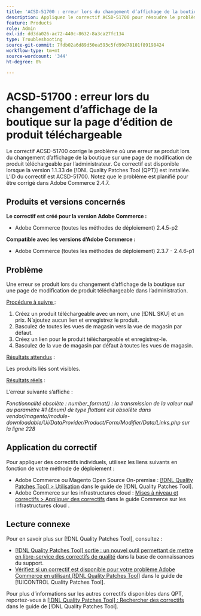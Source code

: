 ```yaml
---
title: 'ACSD-51700 : erreur lors du changement d’affichage de la boutique sur la page d’édition de produit téléchargeable'
description: Appliquez le correctif ACSD-51700 pour résoudre le problème d’Adobe Commerce en raison duquel une erreur se produit lors du changement d’affichage de la boutique sur une page de modification de produit téléchargeable par l’administrateur.
feature: Products
role: Admin
exl-id: dd3da026-ac72-440c-8632-8a3ca27fc134
type: Troubleshooting
source-git-commit: 7fdb02a6d89d50ea593c5fd99d78101f89198424
workflow-type: tm+mt
source-wordcount: '344'
ht-degree: 0%

---
```


# ACSD-51700 : erreur lors du changement d’affichage de la boutique sur la page d’édition de produit téléchargeable

Le correctif ACSD-51700 corrige le problème où une erreur se produit lors du changement d’affichage de la boutique sur une page de modification de produit téléchargeable par l’administrateur. Ce correctif est disponible lorsque la version 1.1.33 de [!DNL Quality Patches Tool (QPT)] est installée. L’ID du correctif est ACSD-51700. Notez que le problème est planifié pour être corrigé dans Adobe Commerce 2.4.7.

## Produits et versions concernés

**Le correctif est créé pour la version Adobe Commerce :**

* Adobe Commerce (toutes les méthodes de déploiement) 2.4.5-p2

**Compatible avec les versions d’Adobe Commerce :**

* Adobe Commerce (toutes les méthodes de déploiement) 2.3.7 - 2.4.6-p1

## Problème

Une erreur se produit lors du changement d’affichage de la boutique sur une page de modification de produit téléchargeable dans l’administration.

<u>Procédure à suivre </u> :

1. Créez un produit téléchargeable avec un nom, une [!DNL SKU] et un prix. N’ajoutez aucun lien et enregistrez le produit.
1. Basculez de toutes les vues de magasin vers la vue de magasin par défaut.
1. Créez un lien pour le produit téléchargeable et enregistrez-le.
1. Basculez de la vue de magasin par défaut à toutes les vues de magasin.

<u>Résultats attendus</u> :

Les produits liés sont visibles.

<u>Résultats réels</u> :

L’erreur suivante s’affiche :

*Fonctionnalité obsolète : number_format() : la transmission de la valeur null au paramètre #1 ($num) de type flottant est obsolète dans vendor/magento/module-downloadable/Ui/DataProvider/Product/Form/Modifier/Data/Links.php sur la ligne 228*

## Application du correctif

Pour appliquer des correctifs individuels, utilisez les liens suivants en fonction de votre méthode de déploiement :

* Adobe Commerce ou Magento Open Source On-premise : [[!DNL Quality Patches Tool] > Utilisation](/help/tools/quality-patches-tool/usage.md) dans le guide de [!DNL Quality Patches Tool].
* Adobe Commerce sur les infrastructures cloud : [Mises à niveau et correctifs > Appliquer des correctifs](https://experienceleague.adobe.com/docs/commerce-cloud-service/user-guide/develop/upgrade/apply-patches.html) dans le guide Commerce sur les infrastructures cloud .

## Lecture connexe

Pour en savoir plus sur [!DNL Quality Patches Tool], consultez :

* [[!DNL Quality Patches Tool] sortie : un nouvel outil permettant de mettre en libre-service des correctifs de qualité](https://experienceleague.adobe.com/en/docs/commerce-operations/tools/quality-patches-tool/quality-patches-tool-to-self-serve-quality-patches) dans la base de connaissances du support.
* [Vérifiez si un correctif est disponible pour votre problème Adobe Commerce en utilisant [!DNL Quality Patches Tool]](/help/tools/quality-patches-tool/patches-available-in-qpt/check-patch-for-magento-issue-with-magento-quality-patches.md) dans le guide de [!UICONTROL Quality Patches Tool].


Pour plus d’informations sur les autres correctifs disponibles dans QPT, reportez-vous à [[!DNL Quality Patches Tool] : Rechercher des correctifs](https://experienceleague.adobe.com/tools/commerce-quality-patches/index.html) dans le guide de [!DNL Quality Patches Tool].
